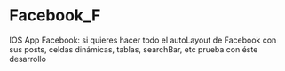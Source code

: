 # Facebook_F
IOS App Facebook: si quieres hacer todo el autoLayout de Facebook con sus posts, celdas dinámicas, tablas, searchBar, etc prueba con éste desarrollo

